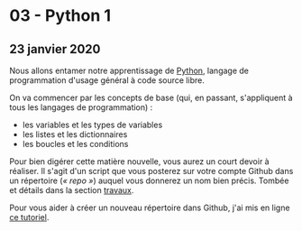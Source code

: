 # 03 - Python 1

## 23 janvier 2020

Nous allons entamer notre apprentissage de [Python](https://fr.wikipedia.org/wiki/Python_%28langage%29), langage de programmation d'usage général à code source libre.

On va commencer par les concepts de base \(qui, en passant, s'appliquent à tous les langages de programmation\) :

* les variables et les types de variables
* les listes et les dictionnaires
* les boucles et les conditions

Pour bien digérer cette matière nouvelle, vous aurez un court devoir à réaliser. Il s'agit d'un script que vous posterez sur votre compte Github dans un répertoire \(_« repo »_\) auquel vous donnerez un nom bien précis. Tombée et détails dans la section [travaux](../travaux/travaux.md#devoir-1).

Pour vous aider à créer un nouveau répertoire dans Github, j'ai mis en ligne [ce tutoriel](https://medium.com/@jeanhuguesroy/comment-partager-votre-script-sur-github-9f7116d86034#.2tmiks68i).


